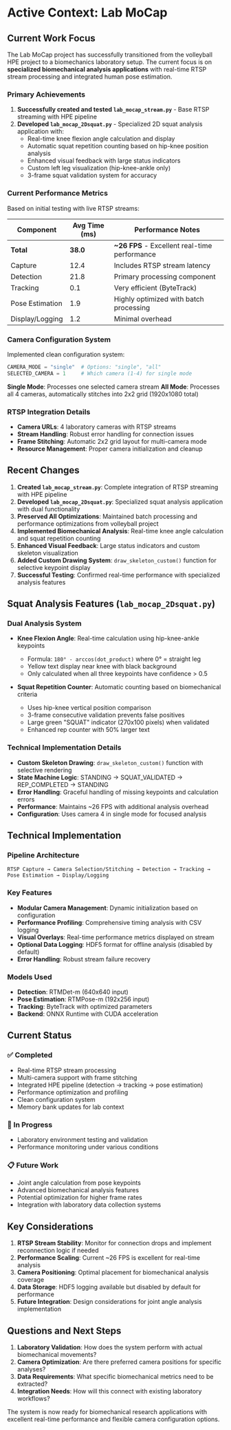 # Active Context: Lab MoCap

## Current Work Focus

The Lab MoCap project has successfully transitioned from the volleyball HPE project to a biomechanics laboratory setup. The current focus is on **specialized biomechanical analysis applications** with real-time RTSP stream processing and integrated human pose estimation.

### Primary Achievements

1. **Successfully created and tested `lab_mocap_stream.py`** - Base RTSP streaming with HPE pipeline
2. **Developed `lab_mocap_2Dsquat.py`** - Specialized 2D squat analysis application with:
   - Real-time knee flexion angle calculation and display
   - Automatic squat repetition counting based on hip-knee position analysis
   - Enhanced visual feedback with large status indicators
   - Custom left leg visualization (hip-knee-ankle only)
   - 3-frame squat validation system for accuracy

### Current Performance Metrics

Based on initial testing with live RTSP streams:

| Component       | Avg Time (ms) | Performance Notes                           |
|-----------------|---------------|---------------------------------------------|
| **Total**       | **38.0**      | **~26 FPS** - Excellent real-time performance |
| Capture         | 12.4          | Includes RTSP stream latency                |
| Detection       | 21.8          | Primary processing component                |
| Tracking        | 0.1           | Very efficient (ByteTrack)                 |
| Pose Estimation | 1.9           | Highly optimized with batch processing     |
| Display/Logging | 1.2           | Minimal overhead                           |

### Camera Configuration System

Implemented clean configuration system:
```python
CAMERA_MODE = "single"  # Options: "single", "all"
SELECTED_CAMERA = 1     # Which camera (1-4) for single mode
```

**Single Mode**: Processes one selected camera stream
**All Mode**: Processes all 4 cameras, automatically stitches into 2x2 grid (1920x1080 total)

### RTSP Integration Details

- **Camera URLs**: 4 laboratory cameras with RTSP streams
- **Stream Handling**: Robust error handling for connection issues
- **Frame Stitching**: Automatic 2x2 grid layout for multi-camera mode
- **Resource Management**: Proper camera initialization and cleanup

## Recent Changes

1. **Created `lab_mocap_stream.py`**: Complete integration of RTSP streaming with HPE pipeline
2. **Developed `lab_mocap_2Dsquat.py`**: Specialized squat analysis application with dual functionality
3. **Preserved All Optimizations**: Maintained batch processing and performance optimizations from volleyball project
4. **Implemented Biomechanical Analysis**: Real-time knee angle calculation and squat repetition counting
5. **Enhanced Visual Feedback**: Large status indicators and custom skeleton visualization
6. **Added Custom Drawing System**: `draw_skeleton_custom()` function for selective keypoint display
7. **Successful Testing**: Confirmed real-time performance with specialized analysis features

## Squat Analysis Features (`lab_mocap_2Dsquat.py`)

### Dual Analysis System
- **Knee Flexion Angle**: Real-time calculation using hip-knee-ankle keypoints
  - Formula: `180° - arccos(dot_product)` where 0° = straight leg
  - Yellow text display near knee with black background
  - Only calculated when all three keypoints have confidence > 0.5

- **Squat Repetition Counter**: Automatic counting based on biomechanical criteria
  - Uses hip-knee vertical position comparison
  - 3-frame consecutive validation prevents false positives
  - Large green "SQUAT" indicator (270x100 pixels) when validated
  - Enhanced rep counter with 50% larger text

### Technical Implementation Details
- **Custom Skeleton Drawing**: `draw_skeleton_custom()` function with selective rendering
- **State Machine Logic**: STANDING → SQUAT_VALIDATED → REP_COMPLETED → STANDING
- **Error Handling**: Graceful handling of missing keypoints and calculation errors
- **Performance**: Maintains ~26 FPS with additional analysis overhead
- **Configuration**: Uses camera 4 in single mode for focused analysis

## Technical Implementation

### Pipeline Architecture
```
RTSP Capture → Camera Selection/Stitching → Detection → Tracking → Pose Estimation → Display/Logging
```

### Key Features
- **Modular Camera Management**: Dynamic initialization based on configuration
- **Performance Profiling**: Comprehensive timing analysis with CSV logging
- **Visual Overlays**: Real-time performance metrics displayed on stream
- **Optional Data Logging**: HDF5 format for offline analysis (disabled by default)
- **Error Handling**: Robust stream failure recovery

### Models Used
- **Detection**: RTMDet-m (640x640 input)
- **Pose Estimation**: RTMPose-m (192x256 input)
- **Tracking**: ByteTrack with optimized parameters
- **Backend**: ONNX Runtime with CUDA acceleration

## Current Status

### ✅ Completed
- Real-time RTSP stream processing
- Multi-camera support with frame stitching
- Integrated HPE pipeline (detection → tracking → pose estimation)
- Performance optimization and profiling
- Clean configuration system
- Memory bank updates for lab context

### 🔄 In Progress
- Laboratory environment testing and validation
- Performance monitoring under various conditions

### 📋 Future Work
- Joint angle calculation from pose keypoints
- Advanced biomechanical analysis features
- Potential optimization for higher frame rates
- Integration with laboratory data collection systems

## Key Considerations

1. **RTSP Stream Stability**: Monitor for connection drops and implement reconnection logic if needed
2. **Performance Scaling**: Current ~26 FPS is excellent for real-time analysis
3. **Camera Positioning**: Optimal placement for biomechanical analysis coverage
4. **Data Storage**: HDF5 logging available but disabled by default for performance
5. **Future Integration**: Design considerations for joint angle analysis implementation

## Questions and Next Steps

1. **Laboratory Validation**: How does the system perform with actual biomechanical movements?
2. **Camera Optimization**: Are there preferred camera positions for specific analyses?
3. **Data Requirements**: What specific biomechanical metrics need to be extracted?
4. **Integration Needs**: How will this connect with existing laboratory workflows?

The system is now ready for biomechanical research applications with excellent real-time performance and flexible camera configuration options.
